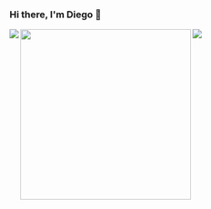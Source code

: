 ### Hi there, I'm Diego 👋

<a href="https://github.com/anuraghazra/github-readme-stats">
<img align="left" src="https://github-readme-stats.vercel.app/api?username=Diego-Guarise&show_icons=true&hide_border=1&hide=prs,issues&theme=flag-india" />
</a>
<a href="https://github.com/demartini/demartini/blob/master/code.gif">
<img align="left" width=300px height=auto src="https://github.com/demartini/demartini/blob/master/code.gif " />
</a>
<a href="https://github.com/anuraghazra/convoychat">
  <img align="left" src="https://github-readme-stats.vercel.app/api/top-langs/?username=Diego-Guarise&card_width=445&theme=flag-india&layout=compact" />
</a>

